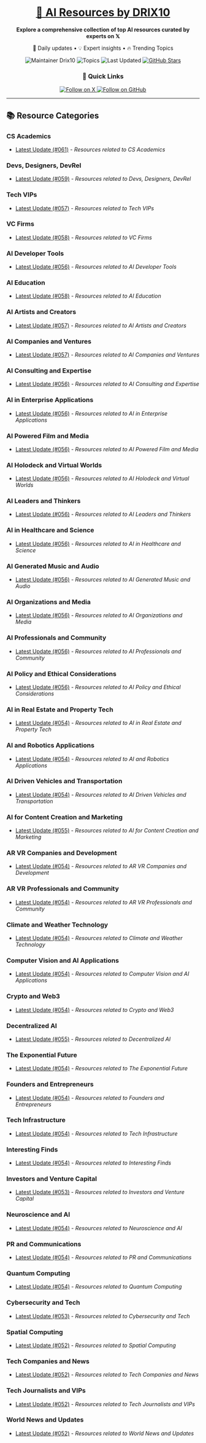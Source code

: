 
<div align="center">
  <h1><a href="https://x.com/DRIX_10_" target="_blank">🚀 AI Resources by DRIX10</a></h1>
  <p><strong>Explore a comprehensive collection of top AI resources curated by experts on 𝕏</strong></p>
  <p>🌟 Daily updates • 💡 Expert insights • 🔥 Trending Topics</p>

  <img src="https://img.shields.io/badge/Maintainer-Drix10-blue?style=for-the-badge" alt="Maintainer Drix10" />
  <img src="https://img.shields.io/badge/Topics-Everything%2C%20AI-red?style=for-the-badge" alt="Topics" />
  <img src="https://img.shields.io/github/last-commit/Drix10/ai-resources?style=for-the-badge&color=5D6D7E" alt="Last Updated" />
  <a href="https://github.com/Drix10/ai-resources"><img src="https://img.shields.io/github/stars/Drix10/ai-resources?style=for-the-badge&color=yellow" alt="GitHub Stars" /></a>

  <br>

  <h3>🌟 Quick Links</h3>
    <a href="https://x.com/DRIX_10_">
      <img src="https://img.shields.io/badge/Follow_on_𝕏-black?style=for-the-badge&logo=x&logoColor=white" alt="Follow on X" />
    </a>
    <a href="https://github.com/Drix10">
      <img src="https://img.shields.io/badge/Follow_on_GitHub-black?style=for-the-badge&logo=github&logoColor=white" alt="Follow on GitHub" />
    </a>
</div>

---

## 📚 Resource Categories

### CS Academics

*   [Latest Update (#061)](https://github.com/Drix10/ai-resources/blob/main/CS%20Academics/resources-061.md) - *Resources related to CS Academics*

### Devs, Designers, DevRel

*   [Latest Update (#059)](https://github.com/Drix10/ai-resources/blob/main/Devs%2C%20Designers%2C%20DevRel/resources-059.md) - *Resources related to Devs, Designers, DevRel*

### Tech VIPs

*   [Latest Update (#057)](https://github.com/Drix10/ai-resources/blob/main/Tech%20VIPs/resources-057.md) - *Resources related to Tech VIPs*

### VC Firms

*   [Latest Update (#058)](https://github.com/Drix10/ai-resources/blob/main/VC%20Firms/resources-058.md) - *Resources related to VC Firms*

### AI Developer Tools

*   [Latest Update (#056)](https://github.com/Drix10/ai-resources/blob/main/AI%20Developer%20Tools/resources-056.md) - *Resources related to AI Developer Tools*

### AI Education

*   [Latest Update (#058)](https://github.com/Drix10/ai-resources/blob/main/AI%20Education/resources-058.md) - *Resources related to AI Education*

### AI Artists and Creators

*   [Latest Update (#057)](https://github.com/Drix10/ai-resources/blob/main/AI%20Artists%20and%20Creators/resources-057.md) - *Resources related to AI Artists and Creators*

### AI Companies and Ventures

*   [Latest Update (#057)](https://github.com/Drix10/ai-resources/blob/main/AI%20Companies%20and%20Ventures/resources-057.md) - *Resources related to AI Companies and Ventures*

### AI Consulting and Expertise

*   [Latest Update (#056)](https://github.com/Drix10/ai-resources/blob/main/AI%20Consulting%20and%20Expertise/resources-056.md) - *Resources related to AI Consulting and Expertise*

### AI in Enterprise Applications

*   [Latest Update (#056)](https://github.com/Drix10/ai-resources/blob/main/AI%20in%20Enterprise%20Applications/resources-056.md) - *Resources related to AI in Enterprise Applications*

### AI Powered Film and Media

*   [Latest Update (#056)](https://github.com/Drix10/ai-resources/blob/main/AI%20Powered%20Film%20and%20Media/resources-056.md) - *Resources related to AI Powered Film and Media*

### AI Holodeck and Virtual Worlds

*   [Latest Update (#056)](https://github.com/Drix10/ai-resources/blob/main/AI%20Holodeck%20and%20Virtual%20Worlds/resources-056.md) - *Resources related to AI Holodeck and Virtual Worlds*

### AI Leaders and Thinkers

*   [Latest Update (#056)](https://github.com/Drix10/ai-resources/blob/main/AI%20Leaders%20and%20Thinkers/resources-056.md) - *Resources related to AI Leaders and Thinkers*

### AI in Healthcare and Science

*   [Latest Update (#056)](https://github.com/Drix10/ai-resources/blob/main/AI%20in%20Healthcare%20and%20Science/resources-056.md) - *Resources related to AI in Healthcare and Science*

### AI Generated Music and Audio

*   [Latest Update (#056)](https://github.com/Drix10/ai-resources/blob/main/AI%20Generated%20Music%20and%20Audio/resources-056.md) - *Resources related to AI Generated Music and Audio*

### AI Organizations and Media

*   [Latest Update (#056)](https://github.com/Drix10/ai-resources/blob/main/AI%20Organizations%20and%20Media/resources-056.md) - *Resources related to AI Organizations and Media*

### AI Professionals and Community

*   [Latest Update (#056)](https://github.com/Drix10/ai-resources/blob/main/AI%20Professionals%20and%20Community/resources-056.md) - *Resources related to AI Professionals and Community*

### AI Policy and Ethical Considerations

*   [Latest Update (#056)](https://github.com/Drix10/ai-resources/blob/main/AI%20Policy%20and%20Ethical%20Considerations/resources-056.md) - *Resources related to AI Policy and Ethical Considerations*

### AI in Real Estate and Property Tech

*   [Latest Update (#054)](https://github.com/Drix10/ai-resources/blob/main/AI%20in%20Real%20Estate%20and%20Property%20Tech/resources-054.md) - *Resources related to AI in Real Estate and Property Tech*

### AI and Robotics Applications

*   [Latest Update (#054)](https://github.com/Drix10/ai-resources/blob/main/AI%20and%20Robotics%20Applications/resources-054.md) - *Resources related to AI and Robotics Applications*

### AI Driven Vehicles and Transportation

*   [Latest Update (#054)](https://github.com/Drix10/ai-resources/blob/main/AI%20Driven%20Vehicles%20and%20Transportation/resources-054.md) - *Resources related to AI Driven Vehicles and Transportation*

### AI for Content Creation and Marketing

*   [Latest Update (#055)](https://github.com/Drix10/ai-resources/blob/main/AI%20for%20Content%20Creation%20and%20Marketing/resources-055.md) - *Resources related to AI for Content Creation and Marketing*

### AR VR Companies and Development

*   [Latest Update (#054)](https://github.com/Drix10/ai-resources/blob/main/AR%20VR%20Companies%20and%20Development/resources-054.md) - *Resources related to AR VR Companies and Development*

### AR VR Professionals and Community

*   [Latest Update (#054)](https://github.com/Drix10/ai-resources/blob/main/AR%20VR%20Professionals%20and%20Community/resources-054.md) - *Resources related to AR VR Professionals and Community*

### Climate and Weather Technology

*   [Latest Update (#054)](https://github.com/Drix10/ai-resources/blob/main/Climate%20and%20Weather%20Technology/resources-054.md) - *Resources related to Climate and Weather Technology*

### Computer Vision and AI Applications

*   [Latest Update (#054)](https://github.com/Drix10/ai-resources/blob/main/Computer%20Vision%20and%20AI%20Applications/resources-054.md) - *Resources related to Computer Vision and AI Applications*

### Crypto and Web3

*   [Latest Update (#054)](https://github.com/Drix10/ai-resources/blob/main/Crypto%20and%20Web3/resources-054.md) - *Resources related to Crypto and Web3*

### Decentralized AI

*   [Latest Update (#055)](https://github.com/Drix10/ai-resources/blob/main/Decentralized%20AI/resources-055.md) - *Resources related to Decentralized AI*

### The Exponential Future

*   [Latest Update (#054)](https://github.com/Drix10/ai-resources/blob/main/The%20Exponential%20Future/resources-054.md) - *Resources related to The Exponential Future*

### Founders and Entrepreneurs

*   [Latest Update (#054)](https://github.com/Drix10/ai-resources/blob/main/Founders%20and%20Entrepreneurs/resources-054.md) - *Resources related to Founders and Entrepreneurs*

### Tech Infrastructure

*   [Latest Update (#054)](https://github.com/Drix10/ai-resources/blob/main/Tech%20Infrastructure/resources-054.md) - *Resources related to Tech Infrastructure*

### Interesting Finds

*   [Latest Update (#054)](https://github.com/Drix10/ai-resources/blob/main/Interesting%20Finds/resources-054.md) - *Resources related to Interesting Finds*

### Investors and Venture Capital

*   [Latest Update (#053)](https://github.com/Drix10/ai-resources/blob/main/Investors%20and%20Venture%20Capital/resources-053.md) - *Resources related to Investors and Venture Capital*

### Neuroscience and AI

*   [Latest Update (#054)](https://github.com/Drix10/ai-resources/blob/main/Neuroscience%20and%20AI/resources-054.md) - *Resources related to Neuroscience and AI*

### PR and Communications

*   [Latest Update (#054)](https://github.com/Drix10/ai-resources/blob/main/PR%20and%20Communications/resources-054.md) - *Resources related to PR and Communications*

### Quantum Computing

*   [Latest Update (#054)](https://github.com/Drix10/ai-resources/blob/main/Quantum%20Computing/resources-054.md) - *Resources related to Quantum Computing*

### Cybersecurity and Tech

*   [Latest Update (#053)](https://github.com/Drix10/ai-resources/blob/main/Cybersecurity%20and%20Tech/resources-053.md) - *Resources related to Cybersecurity and Tech*

### Spatial Computing

*   [Latest Update (#052)](https://github.com/Drix10/ai-resources/blob/main/Spatial%20Computing/resources-052.md) - *Resources related to Spatial Computing*

### Tech Companies and News

*   [Latest Update (#052)](https://github.com/Drix10/ai-resources/blob/main/Tech%20Companies%20and%20News/resources-052.md) - *Resources related to Tech Companies and News*

### Tech Journalists and VIPs

*   [Latest Update (#052)](https://github.com/Drix10/ai-resources/blob/main/Tech%20Journalists%20and%20VIPs/resources-052.md) - *Resources related to Tech Journalists and VIPs*

### World News and Updates

*   [Latest Update (#052)](https://github.com/Drix10/ai-resources/blob/main/World%20News%20and%20Updates/resources-052.md) - *Resources related to World News and Updates*

